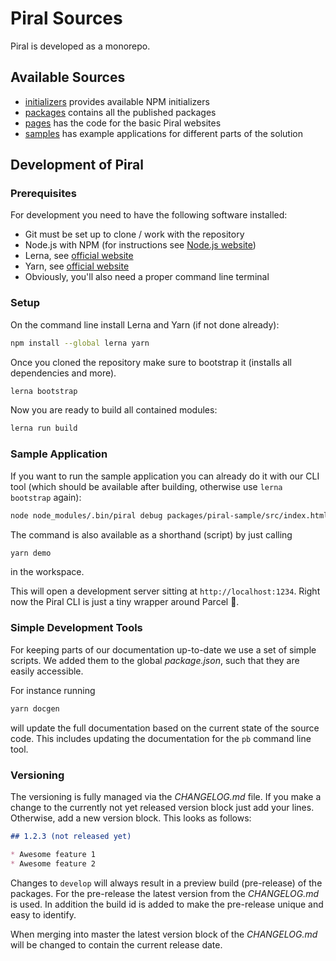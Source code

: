 # Piral Sources

Piral is developed as a monorepo.

## Available Sources

- [initializers](./initializers/README.md) provides available NPM initializers
- [packages](./packages/README.md) contains all the published packages
- [pages](./pages/README.md) has the code for the basic Piral websites
- [samples](./samples/README.md) has example applications for different parts of the solution

## Development of Piral

### Prerequisites

For development you need to have the following software installed:

- Git must be set up to clone / work with the repository
- Node.js with NPM (for instructions see [Node.js website](https://nodejs.org/en/))
- Lerna, see [official website](https://lernajs.io)
- Yarn, see [official website](https://yarnpkg.com/lang/en/)
- Obviously, you'll also need a proper command line terminal

### Setup

On the command line install Lerna and Yarn (if not done already):

```sh
npm install --global lerna yarn
```

Once you cloned the repository make sure to bootstrap it (installs all dependencies and more).

```sh
lerna bootstrap
```

Now you are ready to build all contained modules:

```sh
lerna run build
```

### Sample Application

If you want to run the sample application you can already do it with our CLI tool (which should be available after building, otherwise use `lerna bootstrap` again):

```sh
node node_modules/.bin/piral debug packages/piral-sample/src/index.html
```

The command is also available as a shorthand (script) by just calling

```sh
yarn demo
```

in the workspace.

This will open a development server sitting at `http://localhost:1234`. Right now the Piral CLI is just a tiny wrapper around Parcel :rocket:.

### Simple Development Tools

For keeping parts of our documentation up-to-date we use a set of simple scripts. We added them to the global *package.json*, such that they are easily accessible.

For instance running

```sh
yarn docgen
```

will update the full documentation based on the current state of the source code. This includes updating the documentation for the `pb` command line tool.

### Versioning

The versioning is fully managed via the *CHANGELOG.md* file. If you make a change to the currently not yet released version block just add your lines. Otherwise, add a new version block. This looks as follows:

```md
## 1.2.3 (not released yet)

* Awesome feature 1
* Awesome feature 2
```

Changes to `develop` will always result in a preview build (pre-release) of the packages. For the pre-release the latest version from the *CHANGELOG.md* is used. In addition the build id is added to make the pre-release unique and easy to identify.

When merging into master the latest version block of the *CHANGELOG.md* will be changed to contain the current release date.
